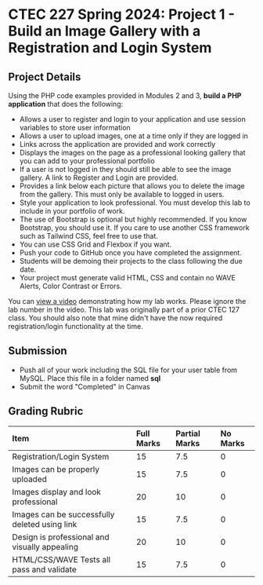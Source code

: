 # CTEC 227 Spring 2024: Project 1 - Build an Image Gallery with a Registration and Login System

## Project Details

Using the PHP code examples provided in Modules 2 and 3, **build a PHP application** that does the following:

- Allows a user to register and login to your application and use session variables to store user information
- Allows a user to upload images, one at a time only if they are logged in
- Links across the application are provided and work correctly
- Displays the images on the page as a professional looking gallery that you can add to your professional portfolio
- If a user is not logged in they should still be able to see the image gallery. A link to Register and Login are provided.
- Provides a link below each picture that allows you to delete the image from the gallery. This must only be available to logged in users.
- Style your application to look professional. You must develop this lab to include in your portfolio of work.
- The use of Bootstrap is optional but highly recommended. If you know Bootstrap, you should use it. If you care to use another CSS framework such as Tailwind CSS, feel free to use that.
- You can use CSS Grid and Flexbox if you want.
- Push your code to GitHub once you have completed the assignment.
- Students will be demoing their projects to the class following the due date.
- Your project must generate valid HTML, CSS and contain no WAVE Alerts, Color Contrast or Errors.

You can [view a video](https://www.youtube.com/watch?v=t2V_8czWuxM) demonstrating how my lab works. Please ignore the lab number in the video. This lab was originally part of a prior CTEC 127 class. You should also note that mine didn't have the now required registration/login functionality at the time.

## Submission

- Push all of your work including the SQL file for your user table from MySQL. Place this file in a folder named **sql**
- Submit the word "Completed" in Canvas

## Grading Rubric

| Item                                          | Full Marks | Partial Marks | No Marks |
|:----------------------------------------------|:-----------|:--------------|:---------|
| Registration/Login System                     | 15         | 7.5           | 0        |
| Images can be properly uploaded               | 15         | 7.5           | 0        |
| Images display and look professional          | 20         | 10            | 0        |
| Images can be successfully deleted using link | 15         | 7.5           | 0        |
| Design is professional and visually appealing | 20         | 10            | 0        |
| HTML/CSS/WAVE Tests all pass and validate     | 15         | 7.5           | 0        |

